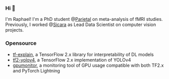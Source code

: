 ### Hi 👋

I'm Raphael! I'm a PhD student @[Parietal](https://www.github.com/Parietal-INRIA) on meta-analysis of fMRI studies. Previously, I worked @[Sicara](https://www.sicara.com) as Lead Data Scientist on computer vision projects.

### Opensource

- [tf-explain](https://www.github.com/sicara/tf-explain), a TensorFlow 2.x library for interpretability of DL models
- [tf2-yolov4](https://www.github.com/sicara/tf2-yolov4), a TensorFlow 2.x implementation of YOLOv4
- [gpumonitor](https://www.github.com/sicara/gpumonitor), a monitoring tool of GPU usage compatible with both TF2.x and PyTorch Lightning
